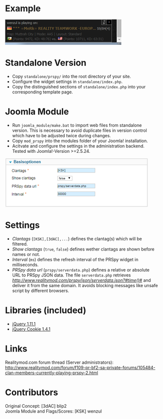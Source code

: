 Example
============
![PRSpy Widget Example](widget-example.png?raw=true "PRSpy Widget Example")

Standalone Version
============
* Copy `standalone/prspy/` into the root directory of your site.
* Configure the widget settings in `standalone/index.php`.
* Copy the distinguished sections of `standalone/index.php` into your corresponding template page.

Joomla Module
============
* Run `joomla_module/make.bat` to import web files from standalone version. This is necessary to avoid duplicate files in version control which have to be adjusted twice during changes.
* Copy `mod_prspy` into the modules folder of your Joomla! installation.
* Acitvate and configure the settings in the administration backend.
Tested with Joomla!-Version >=2.5.24.

![PRSpy Widget Joomla Settings](joomla-backend.png?raw=true "PRSpy Widget Joomla Settings")

Settings
============
* *Clantags* (`[KSK],[3dAC],...`) defines the clantag(s) which will be filtered.
* *Show clantags* (`true`, `false`) defines wether clantags are shown before names or not.
* *Interval* (`ms`) defines the refresh interval of the PRSpy widget in milliseconds.
* *PRSpy data url* (`prspy/serverdata.php`) defines a relative or absolute URL to PRSpy JSON data.
The file `serverdata.php` retrieves *http://www.realitymod.com/prspy/json/serverdata.json?#time()#* and deliver it from the same domain. It avoids blocking messages like unsafe script by different browsers.

Libraries (included)
============
* [jQuery 1.11.1](https://jquery.com/download/)
* [jQuery Cookie 1.4.1](https://plugins.jquery.com/cookie/)

Links
============
Realitymod.com forum thread (Server administrators):
http://www.realitymod.com/forum/f109-pr-bf2-sa-private-forums/105484-clan-members-currently-playing-prspy-2.html

Contributors
============
Original Concept: [3dAC] blip2  
Joomla Module and Flags/Scores: [KSK] wenzul
